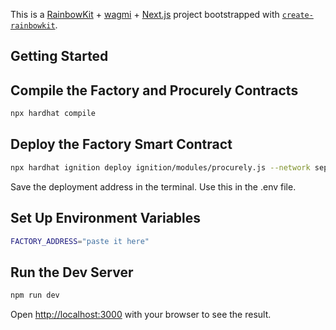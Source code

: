 This is a [RainbowKit](https://rainbowkit.com) + [wagmi](https://wagmi.sh) + [Next.js](https://nextjs.org/) project bootstrapped with [`create-rainbowkit`](/packages/create-rainbowkit).

## Getting Started

## Compile the Factory and Procurely Contracts
```bash
npx hardhat compile
```

## Deploy the Factory Smart Contract
```bash
npx hardhat ignition deploy ignition/modules/procurely.js --network sepolia
```

Save the deployment address in the terminal. Use this in the .env file.

## Set Up Environment Variables
```bash
FACTORY_ADDRESS="paste it here"
```

## Run the Dev Server

```bash
npm run dev
```

Open [http://localhost:3000](http://localhost:3000) with your browser to see the result.
